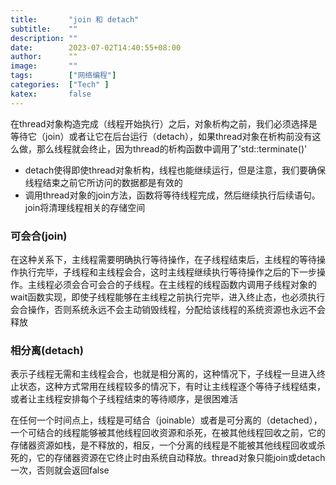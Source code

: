 ```yaml
---
title:       "join 和 detach"
subtitle:    ""
description: ""
date:        2023-07-02T14:40:55+08:00 
author:      ""
image:       ""
tags:        ["网络编程"]
categories:  ["Tech" ]
katex:       false
---
```


在thread对象构造完成（线程开始执行）之后，对象析构之前，我们必须选择是等待它（join）或者让它在后台运行（detach），如果thread对象在析构前没有这么做，那么线程就会终止，因为thread的析构函数中调用了'std::terminate()'
- detach使得即使thread对象析构，线程也能继续运行，但是注意，我们要确保线程结束之前它所访问的数据都是有效的
- 调用thread对象的join方法，函数将等待线程完成，然后继续执行后续语句。join将清理线程相关的存储空间
### 可会合(join)
在这种关系下，主线程需要明确执行等待操作，在子线程结束后，主线程的等待操作执行完毕，子线程和主线程会合，这时主线程继续执行等待操作之后的下一步操作。主线程必须会合可会合的子线程。在主线程的线程函数内调用子线程对象的wait函数实现，即使子线程能够在主线程之前执行完毕，进入终止态，也必须执行会合操作，否则系统永远不会主动销毁线程，分配给该线程的系统资源也永远不会释放

### 相分离(detach)
表示子线程无需和主线程会合，也就是相分离的，这种情况下，子线程一旦进入终止状态，这种方式常用在线程较多的情况下，有时让主线程逐个等待子线程结束，或者让主线程安排每个子线程结束的等待顺序，是很困难活  

在任何一个时间点上，线程是可结合（joinable）或者是可分离的（detached），一个可结合的线程能够被其他线程回收资源和杀死，在被其他线程回收之前，它的存储器资源如栈，是不释放的，相反，一个分离的线程是不能被其他线程回收或杀死的，它的存储器资源在它终止时由系统自动释放。thread对象只能join或detach一次，否则就会返回false